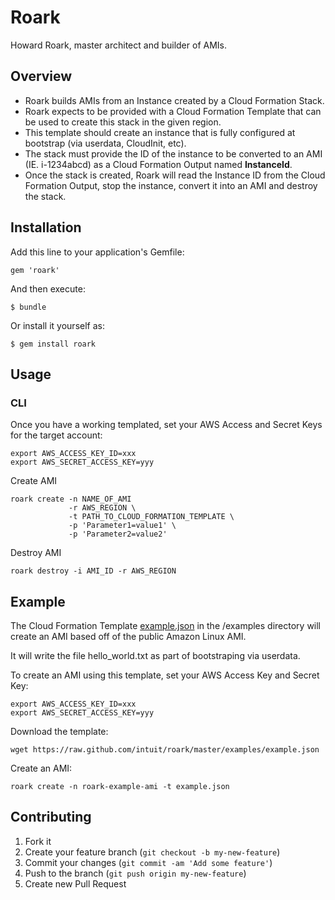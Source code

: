 # Roark

Howard Roark, master architect and builder of AMIs.

## Overview

* Roark builds AMIs from an Instance created by a Cloud Formation Stack.
* Roark expects to be provided with a Cloud Formation Template that can be used to create this stack in the given region.
* This template should create an instance that is fully configured at bootstrap (via userdata, CloudInit, etc).
* The stack must provide the ID of the instance to be converted to an AMI (IE. i-1234abcd) as a Cloud Formation Output named **InstanceId**.
* Once the stack is created, Roark will read the Instance ID from the Cloud Formation Output, stop the instance, convert it into an AMI and destroy the stack.

## Installation

Add this line to your application's Gemfile:

    gem 'roark'

And then execute:

    $ bundle

Or install it yourself as:

    $ gem install roark

## Usage

### CLI

Once you have a working templated, set your AWS Access and Secret Keys for the target account:

    export AWS_ACCESS_KEY_ID=xxx
    export AWS_SECRET_ACCESS_KEY=yyy

Create AMI

    roark create -n NAME_OF_AMI
                 -r AWS_REGION \
                 -t PATH_TO_CLOUD_FORMATION_TEMPLATE \
                 -p 'Parameter1=value1' \
                 -p 'Parameter2=value2'

Destroy AMI

    roark destroy -i AMI_ID -r AWS_REGION

## Example

The Cloud Formation Template [example.json](https://raw.github.com/intuit/roark/master/examples/example.json) in the /examples directory will create an AMI based off of the public Amazon Linux AMI.

It will write the file hello\_world.txt as part of bootstraping via userdata.

To create an AMI using this template, set your AWS Access Key and Secret Key:

    export AWS_ACCESS_KEY_ID=xxx
    export AWS_SECRET_ACCESS_KEY=yyy

Download the template:

    wget https://raw.github.com/intuit/roark/master/examples/example.json

Create an AMI:

    roark create -n roark-example-ami -t example.json

## Contributing

1. Fork it
2. Create your feature branch (`git checkout -b my-new-feature`)
3. Commit your changes (`git commit -am 'Add some feature'`)
4. Push to the branch (`git push origin my-new-feature`)
5. Create new Pull Request
